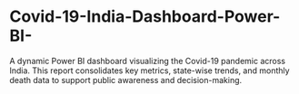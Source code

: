 # Covid-19-India-Dashboard-Power-BI-
A dynamic Power BI dashboard visualizing the Covid-19 pandemic across India. This report consolidates key metrics, state-wise trends, and monthly death data to support public awareness and decision-making.
